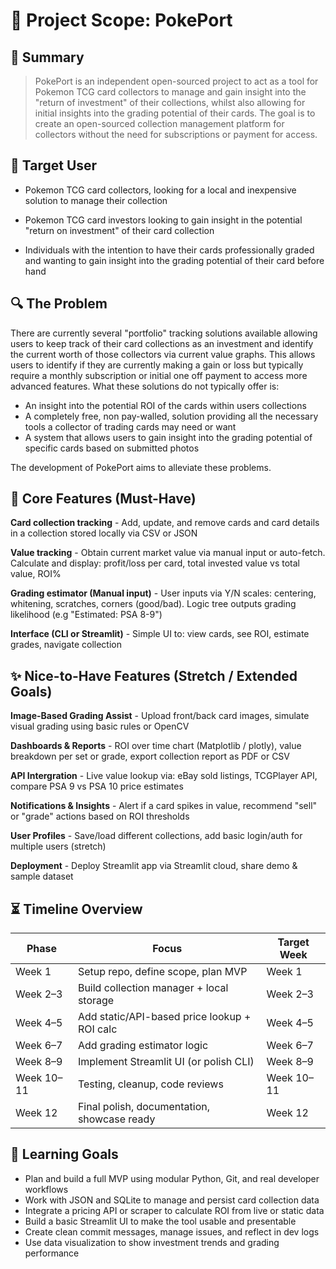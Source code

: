 # 📌 Project Scope: PokePort

## 🧠 Summary

>PokePort is an independent open-sourced project to act as a tool for Pokemon TCG card collectors to manage and gain insight into the "return of investment" of their collections, whilst also allowing for initial insights into the grading potential of their cards. The goal is to create an open-sourced collection management platform for collectors without the need for subscriptions or payment for access. 


## 👤 Target User

- Pokemon TCG card collectors, looking for a local and inexpensive solution to manage their collection

- Pokemon TCG card investors looking to gain insight in the potential "return on investment" of their card collection

- Individuals with the intention to have their cards professionally graded and wanting to gain insight into the grading potential of their card before hand


## 🔍 The Problem

There are currently several "portfolio" tracking solutions available allowing users to keep track of their card collections as an investment and identify the current worth of those collectors via current value graphs. This allows users to identify if they are currently making a gain or loss but typically require a monthly subscription or initial one off payment to access more advanced features. What these solutions do not typically offer is:

- An insight into the potential ROI of the cards within users collections
- A completely free, non pay-walled, solution providing all the necessary tools a collector of trading cards may need or want
- A system that allows users to gain insight into the grading potential of specific cards based on submitted photos 

The development of PokePort aims to alleviate these problems. 

## 🧱 Core Features (Must-Have)

**Card collection tracking** - Add, update, and remove cards and card details in a collection stored locally via CSV or JSON

**Value tracking** - Obtain current market value via manual input or auto-fetch. Calculate and display: profit/loss per card, total invested value vs total value, ROI%

**Grading estimator (Manual input)** - User inputs via Y/N scales: centering, whitening, scratches, corners (good/bad). Logic tree outputs grading likelihood (e.g "Estimated: PSA 8-9")

**Interface (CLI or Streamlit)** - Simple UI to: view cards, see ROI, estimate grades, navigate collection

## ✨ Nice-to-Have Features (Stretch / Extended Goals)

**Image-Based Grading Assist** - Upload front/back card images, simulate visual grading using basic rules or OpenCV

**Dashboards & Reports** - ROI over time chart (Matplotlib / plotly), value breakdown per set or grade, export collection report as PDF or CSV

**API Intergration** - Live value lookup via: eBay sold listings, TCGPlayer API, compare PSA 9 vs PSA 10 price estimates

**Notifications & Insights** - Alert if a card spikes in value, recommend "sell" or "grade" actions based on ROI thresholds

**User Profiles** - Save/load different collections, add basic login/auth for multiple users (stretch)

**Deployment** - Deploy Streamlit app via Streamlit cloud, share demo & sample dataset

## ⏳ Timeline Overview
| Phase            | Focus                                        | Target Week |
|------------------|----------------------------------------------|-------------|
| Week 1           | Setup repo, define scope, plan MVP           | Week 1      |
| Week 2–3         | Build collection manager + local storage     | Week 2–3    |
| Week 4–5         | Add static/API-based price lookup + ROI calc | Week 4–5    |
| Week 6–7         | Add grading estimator logic                  | Week 6–7    |
| Week 8–9         | Implement Streamlit UI (or polish CLI)       | Week 8–9    |
| Week 10–11       | Testing, cleanup, code reviews               | Week 10–11  |
| Week 12          | Final polish, documentation, showcase ready  | Week 12     |

## 🎯 Learning Goals
- Plan and build a full MVP using modular Python, Git, and real developer workflows
- Work with JSON and SQLite to manage and persist card collection data
- Integrate a pricing API or scraper to calculate ROI from live or static data
- Build a basic Streamlit UI to make the tool usable and presentable
- Create clean commit messages, manage issues, and reflect in dev logs
- Use data visualization to show investment trends and grading performance

